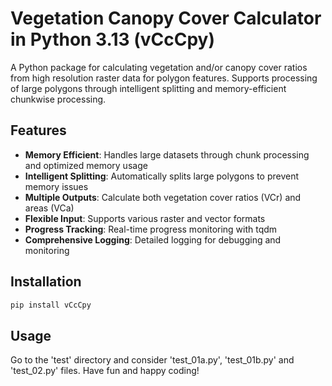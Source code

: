 # Vegetation Canopy Cover Calculator in Python 3.13 (vCcCpy)

A Python package for calculating vegetation and/or canopy cover ratios from high resolution raster data for polygon features. Supports processing of large polygons through intelligent splitting and memory-efficient chunkwise processing.

## Features

- **Memory Efficient**: Handles large datasets through chunk processing and optimized memory usage
- **Intelligent Splitting**: Automatically splits large polygons to prevent memory issues
- **Multiple Outputs**: Calculate both vegetation cover ratios (VCr) and areas (VCa)
- **Flexible Input**: Supports various raster and vector formats
- **Progress Tracking**: Real-time progress monitoring with tqdm
- **Comprehensive Logging**: Detailed logging for debugging and monitoring

## Installation

```bash
pip install vCcCpy
```
## Usage

Go to the 'test' directory and consider 'test_01a.py', 'test_01b.py' and 'test_02.py' files. Have fun and happy coding!

